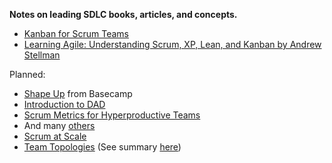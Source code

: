 **Notes on leading SDLC books, articles, and concepts.**

*   [Kanban for Scrum Teams](Kanban_for_Scrum_Teams.md)
*   [Learning Agile: Understanding Scrum, XP, Lean, and Kanban by Andrew Stellman](https://www.amazon.com/Learning-Agile-Understanding-Scrum-Kanban/dp/1449331920)

Planned:

*   [Shape Up](https://basecamp.com/shapeup) from Basecamp
*   [Introduction to DAD](https://www.amazon.com/Mark-Lines-ebook-dp-B07B9TZHDH/dp/B07B9TZHDH/ref=mt_other?_encoding=UTF8&me=&qid=)
*   [Scrum Metrics for Hyperproductive Teams](https://www.agilealliance.org/wp-content/uploads/2016/01/ScrumMetricsAgile2012.pdf)
*   And many [others](https://tab.bz/ypxug)
*   [Scrum at Scale](https://www.scrumatscale.com/scrum-at-scale-guide-read-online/)
*   [Team Topologies](https://www.amazon.com/dp/B07NSF94PC/ref=dp-kindle-redirect?_encoding=UTF8&btkr=1) (See summary [here](https://markosrendell.wordpress.com/2020/02/04/team-topologies-book-summary-part-1-of-3-key-concepts/))
